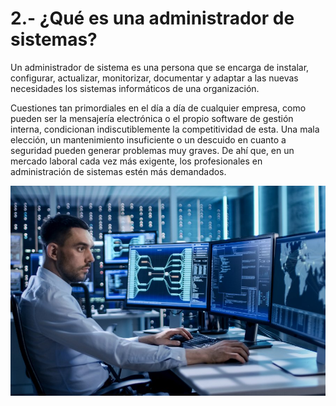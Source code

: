 # 2.- ¿Qué es una administrador de sistemas?

Un administrador de sistema es una persona que se encarga de instalar, configurar, actualizar, monitorizar, documentar y adaptar a las nuevas necesidades los sistemas informáticos de una organización.

Cuestiones tan primordiales en el día a día de cualquier empresa, como pueden ser la mensajería electrónica o el propio software de gestión interna, condicionan indiscutiblemente la competitividad de esta. Una mala elección, un mantenimiento insuficiente o un descuido en cuanto a seguridad pueden generar problemas muy graves. De ahí que, en un mercado laboral cada vez más exigente, los profesionales en administración de sistemas estén más demandados.

![image](/img/desarrollo-de-sistemas-instituto-libertador.jpg)
